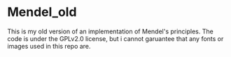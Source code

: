 # Mendel_old

This is my old version of an implementation of Mendel's principles. The code is under the GPLv2.0 license, but i cannot garuantee that any fonts or images used in this repo are.
